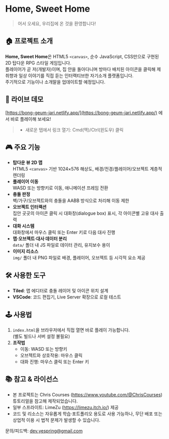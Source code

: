 # Home, Sweet Home

> 어서 오세요, 우리집에 온 것을 환영합니다!

## 🏠 프로젝트 소개

**Home, Sweet Home**은 HTML5 `<canvas>`, 순수 JavaScript, CSS만으로 구현된 2D 탑다운 RPG 스타일 게임입니다.  
플레이어가 곧 저(개발자)이며, 집 안을 돌아다니며 방마다 배치된 아이콘을 클릭해 제 취향과 일상 이야기를 직접 듣는 인터랙티브한 자기소개 플랫폼입니다.  
주기적으로 기능이나 소개말을 업데이트할 예정입니다.

## 🔗 라이브 데모

[https://bong-geum-jari.netlify.app/](https://bong-geum-jari.netlify.app/) 에서 바로 플레이해 보세요!

> * 새로운 탭에서 링크 열기: Cmd(맥)/Ctrl(윈도우) 클릭

## 🎮 주요 기능

- **탑다운 뷰 2D 맵**  
  HTML5 `<canvas>` 기반 1024×576 해상도, 배경/전경/플레이어/오브젝트 계층적 렌더링
- **플레이어 이동**  
  WASD 또는 방향키로 이동, 애니메이션 프레임 전환
- **충돌 판정**  
  벽/가구/오브젝트와의 충돌을 AABB 방식으로 처리해 이동 제한
- **오브젝트 인터랙션**  
  집안 곳곳의 아이콘 클릭 시 대화창(dialogue box) 표시, 각 아이콘별 고유 대사 출력
- **대화 시스템**  
  대화창에서 마우스 클릭 또는 Enter 키로 다음 대사 진행
- **맵·오브젝트·대사 데이터 분리**  
  `data/` 폴더 내 JS 파일로 데이터 관리, 유지보수 용이
- **이미지 리소스**  
  `img/` 폴더 내 PNG 파일로 배경, 플레이어, 오브젝트 등 시각적 요소 제공

## 🛠️ 사용한 도구

- **Tiled**: 맵 에디터로 충돌 레이어 및 아이콘 위치 설계
- **VSCode**: 코드 편집기, Live Server 확장으로 로컬 테스트

## 🕹️ 사용법

1. `index.html`을 브라우저에서 직접 열면 바로 플레이 가능합니다.  
   (별도 빌드나 서버 설정 불필요)
2. **조작법**
   - 이동: WASD 또는 방향키
   - 오브젝트와 상호작용: 마우스 클릭
   - 대화 진행: 마우스 클릭 또는 Enter 키

## 📚 참고 & 라이선스

- 본 프로젝트는 Chris Courses (https://www.youtube.com/@ChrisCourses) 튜토리얼을 참고해 제작되었습니다.
- 일부 스프라이트: LimeZu (https://limezu.itch.io/) 제공
- 코드 및 리소스는 자유롭게 학습·포트폴리오 용도로 사용 가능하나, 무단 배포 또는 상업적 이용 시 법적 문제가 발생할 수 있습니다.

문의/피드백: dev.yespring@gmail.com
